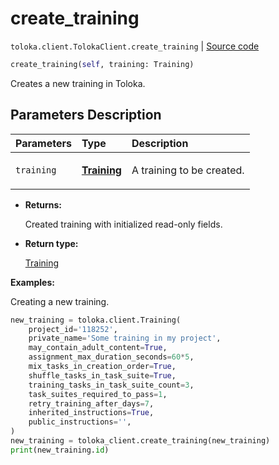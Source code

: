 # create_training
`toloka.client.TolokaClient.create_training` | [Source code](https://github.com/Toloka/toloka-kit/blob/v1.2.3/src/client/__init__.py#L2022)

```python
create_training(self, training: Training)
```

Creates a new training in Toloka.

## Parameters Description

| Parameters | Type | Description |
| :----------| :----| :-----------|
`training`|**[Training](toloka.client.training.Training.md)**|<p>A training to be created.</p>

* **Returns:**

  Created training with initialized read-only fields.

* **Return type:**

  [Training](toloka.client.training.Training.md)

**Examples:**

Creating a new training.

```python
new_training = toloka.client.Training(
    project_id='118252',
    private_name='Some training in my project',
    may_contain_adult_content=True,
    assignment_max_duration_seconds=60*5,
    mix_tasks_in_creation_order=True,
    shuffle_tasks_in_task_suite=True,
    training_tasks_in_task_suite_count=3,
    task_suites_required_to_pass=1,
    retry_training_after_days=7,
    inherited_instructions=True,
    public_instructions='',
)
new_training = toloka_client.create_training(new_training)
print(new_training.id)
```

